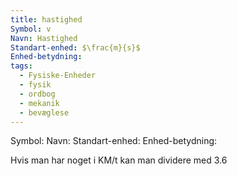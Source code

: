 ```yaml
---
title: hastighed
Symbol: v
Navn: Hastighed
Standart-enhed: $\frac{m}{s}$
Enhed-betydning: 
tags:
  - Fysiske-Enheder
  - fysik
  - ordbog
  - mekanik
  - bevæglese
---
```

Symbol: 
Navn: 
Standart-enhed: 
Enhed-betydning:


Hvis man har noget i KM/t kan man dividere med 3.6

